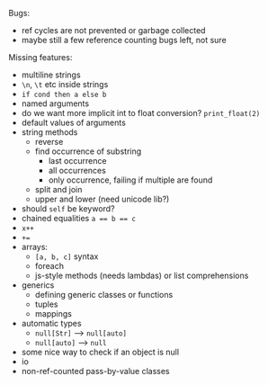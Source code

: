 Bugs:
- ref cycles are not prevented or garbage collected
- maybe still a few reference counting bugs left, not sure

Missing features:
- multiline strings
- `\n`, `\t` etc inside strings
- `if cond then a else b`
- named arguments
- do we want more implicit int to float conversion? `print_float(2)`
- default values of arguments
- string methods
    - reverse
    - find occurrence of substring
        - last occurrence
        - all occurrences
        - only occurrence, failing if multiple are found
    - split and join
    - upper and lower (need unicode lib?)
- should `self` be keyword?
- chained equalities `a == b == c`
- `x++`
- `+=`
- arrays:
    - `[a, b, c]` syntax
    - foreach
    - js-style methods (needs lambdas) or list comprehensions
- generics
    - defining generic classes or functions
    - tuples
    - mappings
- automatic types
    - `null[Str]` --> `null[auto]`
    - `null[auto]` --> `null`
- some nice way to check if an object is null
- io
- non-ref-counted pass-by-value classes
